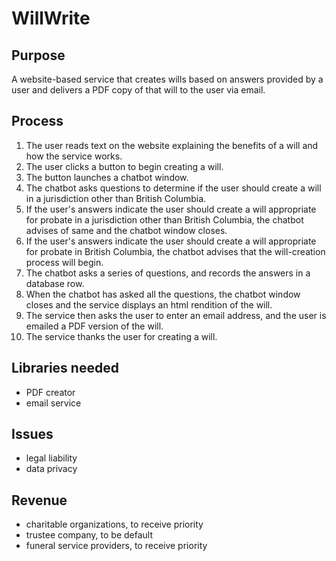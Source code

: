 # WillWrite

## Purpose

A website-based service that creates wills based on answers provided by a user and delivers a PDF copy of that will to the user via email.

## Process

1. The user reads text on the website explaining the benefits of a will and how the service works.
1. The user clicks a button to begin creating a will.
1. The button launches a chatbot window.
1. The chatbot asks questions to determine if the user should create a will in a jurisdiction other than British Columbia.
1. If the user's answers indicate the user should create a will appropriate for probate in a jurisdiction other than British Columbia, the chatbot advises of same and the chatbot window closes.
1. If the user's answers indicate the user should create a will appropriate for probate in British Columbia, the chatbot advises that the will-creation process will begin.
1. The chatbot asks a series of questions, and records the answers in a database row.
1. When the chatbot has asked all the questions, the chatbot window closes and the service displays an html rendition of the will.
1. The service then asks the user to enter an email address, and the user is emailed a PDF version of the will.
1. The service thanks the user for creating a will.


## Libraries needed
- PDF creator
- email service

## Issues
- legal liability
- data privacy

## Revenue
- charitable organizations, to receive priority
- trustee company, to be default
- funeral service providers, to receive priority 
